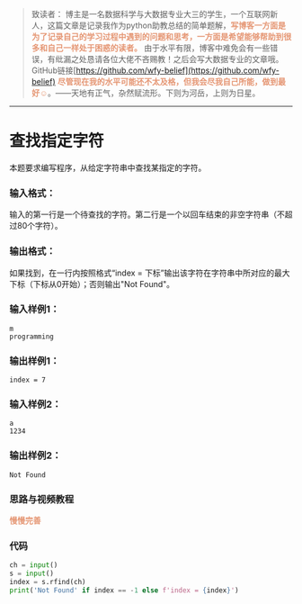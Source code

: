 
> 致读者： 博主是一名数据科学与大数据专业大三的学生，一个互联网新人，这篇文章是记录我作为python助教总结的简单题解，**<font color='#e59572'>写博客一方面是为了记录自己的学习过程中遇到的问题和思考，一方面是希望能够帮助到很多和自己一样处于困惑的读者。</font>**
> 由于水平有限，博客中难免会有一些错误，有纰漏之处恳请各位大佬不吝赐教！之后会写大数据专业的文章哦。
> GitHub链接[https://github.com/wfy-belief](https://github.com/wfy-belief)
> **<font color='#e59572'>尽管现在我的水平可能还不太及格，但我会尽我自己所能，做到最好☺</font>**。——天地有正气，杂然赋流形。下则为河岳，上则为日星。
---
# 查找指定字符
本题要求编写程序，从给定字符串中查找某指定的字符。

### 输入格式：

输入的第一行是一个待查找的字符。第二行是一个以回车结束的非空字符串（不超过80个字符）。

### 输出格式：

如果找到，在一行内按照格式“index = 下标”输出该字符在字符串中所对应的最大下标（下标从0开始）；否则输出"Not Found"。

### 输入样例1：
```in
m
programming
```

### 输出样例1：
```out
index = 7
```

### 输入样例2：
```
a
1234
```

### 输出样例2：
```
Not Found
```
### 思路与视频教程
**<font color='#e59572'>慢慢完善</font>**

### 代码
```python
ch = input()
s = input()
index = s.rfind(ch)
print('Not Found' if index == -1 else f'index = {index}')

```